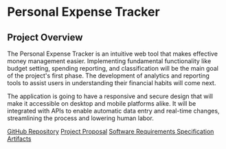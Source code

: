 # Personal Expense Tracker

## Project Overview
The Personal Expense Tracker is an intuitive web tool that makes effective money management easier. Implementing fundamental functionality like budget setting, spending reporting, and classification will be the main goal of the project's first phase. The development of analytics and reporting tools to assist users in understanding their financial habits will come next.

The application is going to have a responsive and secure design that will make it accessible on desktop and mobile platforms alike. It will be integrated with APIs to enable automatic data entry and real-time changes, streamlining the process and lowering human labor.

[GitHub Repository](https://github.com/dasarajuaishwarya/GVSU-CIS641-ANALYTICA)
[Project Proposal](docs/proposal-template.md)
[Software Requirements Specification](docs/software_requirements_specification.md)
[Artifacts](artifacts)
